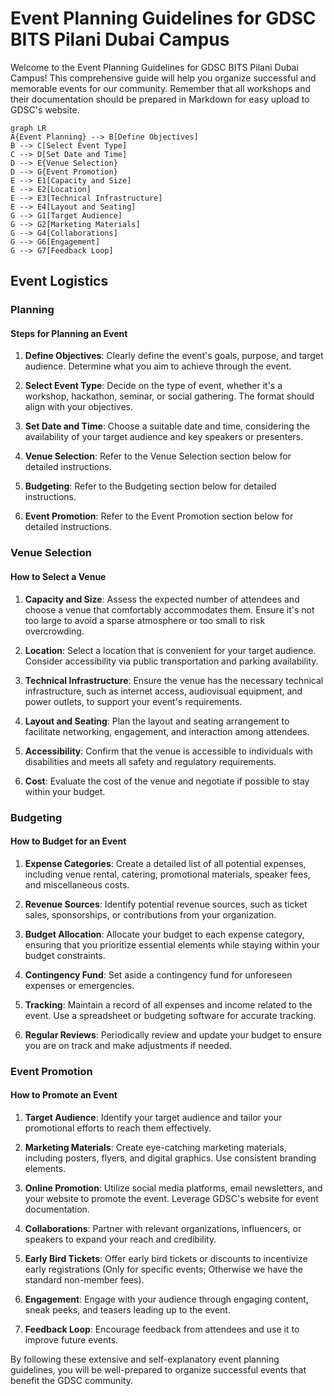 # Event Planning Guidelines for GDSC BITS Pilani Dubai Campus

Welcome to the Event Planning Guidelines for GDSC BITS Pilani Dubai Campus! This comprehensive guide will help you organize successful and memorable events for our community. Remember that all workshops and their documentation should be prepared in Markdown for easy upload to GDSC's website.

```mermaid
graph LR
A{Event Planning} --> B[Define Objectives]
B --> C[Select Event Type]
C --> D[Set Date and Time]
D --> E{Venue Selection}
D --> G{Event Promotion}
E --> E1[Capacity and Size]
E --> E2[Location]
E --> E3[Technical Infrastructure]
E --> E4[Layout and Seating]
G --> G1[Target Audience]
G --> G2[Marketing Materials]
G --> G4[Collaborations]
G --> G6[Engagement]
G --> G7[Feedback Loop]
```

## Event Logistics

### Planning

#### Steps for Planning an Event

1. **Define Objectives**: Clearly define the event's goals, purpose, and target audience. Determine what you aim to achieve through the event.

2. **Select Event Type**: Decide on the type of event, whether it's a workshop, hackathon, seminar, or social gathering. The format should align with your objectives.

3. **Set Date and Time**: Choose a suitable date and time, considering the availability of your target audience and key speakers or presenters.

4. **Venue Selection**: Refer to the Venue Selection section below for detailed instructions.

5. **Budgeting**: Refer to the Budgeting section below for detailed instructions.

6. **Event Promotion**: Refer to the Event Promotion section below for detailed instructions.

### Venue Selection

#### How to Select a Venue

1. **Capacity and Size**: Assess the expected number of attendees and choose a venue that comfortably accommodates them. Ensure it's not too large to avoid a sparse atmosphere or too small to risk overcrowding.

2. **Location**: Select a location that is convenient for your target audience. Consider accessibility via public transportation and parking availability.

3. **Technical Infrastructure**: Ensure the venue has the necessary technical infrastructure, such as internet access, audiovisual equipment, and power outlets, to support your event's requirements.

4. **Layout and Seating**: Plan the layout and seating arrangement to facilitate networking, engagement, and interaction among attendees.

5. **Accessibility**: Confirm that the venue is accessible to individuals with disabilities and meets all safety and regulatory requirements.

6. **Cost**: Evaluate the cost of the venue and negotiate if possible to stay within your budget.

### Budgeting

#### How to Budget for an Event

1. **Expense Categories**: Create a detailed list of all potential expenses, including venue rental, catering, promotional materials, speaker fees, and miscellaneous costs.

2. **Revenue Sources**: Identify potential revenue sources, such as ticket sales, sponsorships, or contributions from your organization.

3. **Budget Allocation**: Allocate your budget to each expense category, ensuring that you prioritize essential elements while staying within your budget constraints.

4. **Contingency Fund**: Set aside a contingency fund for unforeseen expenses or emergencies.

5. **Tracking**: Maintain a record of all expenses and income related to the event. Use a spreadsheet or budgeting software for accurate tracking.

6. **Regular Reviews**: Periodically review and update your budget to ensure you are on track and make adjustments if needed.

### Event Promotion

#### How to Promote an Event

1. **Target Audience**: Identify your target audience and tailor your promotional efforts to reach them effectively.

2. **Marketing Materials**: Create eye-catching marketing materials, including posters, flyers, and digital graphics. Use consistent branding elements.

3. **Online Promotion**: Utilize social media platforms, email newsletters, and your website to promote the event. Leverage GDSC's website for event documentation.

4. **Collaborations**: Partner with relevant organizations, influencers, or speakers to expand your reach and credibility.

5. **Early Bird Tickets**: Offer early bird tickets or discounts to incentivize early registrations (Only for specific events; Otherwise we have the standard non-member fees).

6. **Engagement**: Engage with your audience through engaging content, sneak peeks, and teasers leading up to the event.

7. **Feedback Loop**: Encourage feedback from attendees and use it to improve future events.

By following these extensive and self-explanatory event planning guidelines, you will be well-prepared to organize successful events that benefit the GDSC community.


